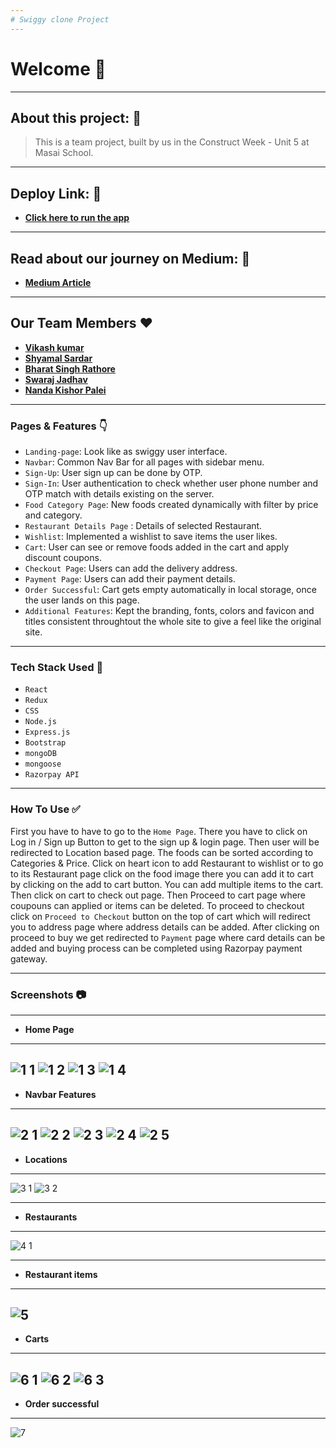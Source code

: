 ```yaml
---
# Swiggy clone Project
---
```


# Welcome 👋

---

## About this project: 🙌
> This is a team project, built by us in the Construct Week - Unit 5 at Masai School.

---

## Deploy Link: 🙌
- **[Click here to run the app](https://swiggyclonemasai.herokuapp.com/)**

---

## Read about our journey on Medium: 🙌
- **[Medium Article](https://medium.com/@vikashoffice.vk/the-journey-of-building-swiggy-clone-bcbc1b693d96)**

---
## Our Team Members ❤️

- **[Vikash kumar](https://github.com/vikashkumar897)**
- **[Shyamal Sardar](https://github.com/Shyamal90)**
- **[Bharat Singh Rathore](https://github.com/mrBharatSingh)**
- **[Swaraj Jadhav](https://github.com/swaraj54)**
- **[Nanda Kishor Palei](https://github.com/Nandakishorpalei)**


---

### Pages & Features 👇

- `Landing-page`: Look like as swiggy user interface.
- `Navbar`: Common Nav Bar for all pages with sidebar menu.
- `Sign-Up`: User sign up can be done by OTP.
- `Sign-In`: User authentication to check whether user phone number and OTP match with details existing on the server.
- `Food Category Page`: New foods created dynamically with filter by price and category.
- `Restaurant Details Page` : Details of selected Restaurant.
- `Wishlist`: Implemented a wishlist to save items the user likes. 
- `Cart`: User can see or remove foods added in the cart and apply discount coupons.
- `Checkout Page`: Users can add the delivery address.
- `Payment Page`: Users can add their payment details.
- `Order Successful`: Cart gets empty automatically in local storage, once the user lands on this page.
- `Additional Features`: Kept the branding, fonts, colors and favicon and titles consistent throughtout the whole site to give a feel like the original site.

---
### Tech Stack Used 🔧
- `React`
- `Redux`
- `CSS`
- `Node.js`
- `Express.js`
- `Bootstrap`
- `mongoDB`
- `mongoose`
- `Razorpay API`

---

### How To Use ✅

First you have to have to go to the `Home Page`. There you have to click on Log in / Sign up Button to get to the sign up & login page. Then user will be redirected to Location based page. The foods can be sorted according to Categories & Price. Click on heart icon to add Restaurant to wishlist or to go to its Restaurant page click on the food image there you can add it to cart by clicking on the add to cart button. You can add multiple items to the cart. Then click on cart to check out page. Then Proceed to cart page where coupouns can applied or items can be deleted. To proceed to checkout click on `Proceed to Checkout` button on the top of cart which will redirect you to address page where address details can be added. After clicking on proceed to buy we get redirected to `Payment` page where card details can be added and buying process can be completed using Razorpay payment gateway.

---


### Screenshots :camera:

---
- **Home Page**
---
![1 1](https://images2.imgbox.com/4a/99/2U9q7lVw_o.png)
![1 2](https://images2.imgbox.com/dc/67/7FJydnKV_o.png)
![1 3](https://images2.imgbox.com/c7/6d/GfRYOtLn_o.png)
![1 4](https://images2.imgbox.com/8a/db/Y3tiPDSk_o.png)
---
- **Navbar Features**
---
![2 1](https://images2.imgbox.com/6f/54/4CYz3aBp_o.png)
![2 2](https://images2.imgbox.com/ec/09/8bXKKLuI_o.png)
![2 3](https://images2.imgbox.com/ab/56/g6WiUTNG_o.png)
![2 4](https://images2.imgbox.com/bd/58/WHf7Ppv0_o.png)
![2 5](https://images2.imgbox.com/57/4b/8Y7waxoa_o.png)
---
- **Locations**
---
![3 1](https://images2.imgbox.com/f2/74/Mq6FZQtE_o.png)
![3 2](https://images2.imgbox.com/ca/c0/SW5Sf8GV_o.png)

---
- **Restaurants**
---
![4 1](https://images2.imgbox.com/2f/cd/WqjQzqce_o.png)

---
- **Restaurant items**
---
![5](https://images2.imgbox.com/aa/b0/AHrAad5k_o.png)
---
- **Carts**
---
![6 1](https://images2.imgbox.com/f6/47/jA6v5Mae_o.png)
![6 2](https://images2.imgbox.com/32/7c/qW0o0QHZ_o.png)
![6 3](https://images2.imgbox.com/31/60/a0CL93dF_o.png)
---
- **Order successful**
---
![7](https://images2.imgbox.com/f4/85/CceysnCt_o.png)



